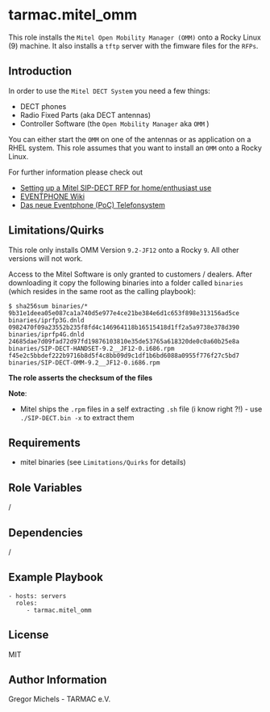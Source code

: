 tarmac.mitel_omm
=========

This role installs the `Mitel Open Mobility Manager (OMM)` onto a Rocky Linux (9) machine.
It also installs a `tftp` server with the fimware files for the `RFPs`.


Introduction
------------

In order to use the `Mitel DECT System` you need a few things:

* DECT phones
* Radio Fixed Parts (aka DECT antennas)
* Controller Software (the `Open Mobility Manager` aka `OMM` )

You can either start the `OMM` on one of the antennas or as application on a RHEL system.
This role assumes that you want to install an `OMM` onto a Rocky Linux.

For further information please check out

* [Setting up a Mitel SIP-DECT RFP for home/enthusiast use](https://howto.dect.network/)
* [EVENTPHONE Wiki](https://eventphone.de/doku/)
* [Das neue Eventphone (PoC) Telefonsystem](https://media.ccc.de/v/eh19-179-das-neue-eventphone-poc-telefonsystem)

Limitations/Quirks
------------------

This role only installs OMM Version `9.2-JF12` onto a Rocky `9`.
All other versions will not work.

Access to the Mitel Software is only granted to customers / dealers.
After downloading it copy the following binaries into a folder called `binaries` (which resides in the same root as the calling playbook):
```
$ sha256sum binaries/*
9b31e1deea05e087ca1a740d5e977e4ce21be384e6d1c653f898e313156ad5ce  binaries/iprfp3G.dnld
0982470f09a23552b235f8fd4c146964118b16515418d1ff2a5a9738e378d390  binaries/iprfp4G.dnld
24685dae7d09fad72d97fd19876103810e35de53765a618320de0c0a60b25e8a  binaries/SIP-DECT-HANDSET-9.2__JF12-0.i686.rpm
f45e2c5bbdef222b9716b8d5f4c8bb09d9c1df1b6bd6088a0955f776f27c5bd7  binaries/SIP-DECT-OMM-9.2__JF12-0.i686.rpm
```

**The role asserts the checksum of the files**

**Note**:
* Mitel ships the `.rpm` files in a self extracting `.sh` file (i know right ?!) - use `./SIP-DECT.bin -x` to extract them

Requirements
------------

* mitel binaries (see `Limitations/Quirks` for details)

Role Variables
--------------

/

Dependencies
------------

/

Example Playbook
----------------

    - hosts: servers
      roles:
         - tarmac.mitel_omm

License
-------

MIT

Author Information
------------------

Gregor Michels - TARMAC e.V.
